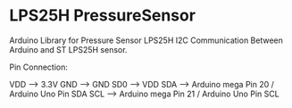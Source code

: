 LPS25H PressureSensor
=====================

Arduino Library for Pressure Sensor LPS25H
I2C Communication Between Arduino and ST LPS25H sensor.


Pin Connection:

VDD --> 3.3V
GND --> GND
SD0 --> VDD
SDA --> Arduino mega Pin 20 / Arduino Uno Pin SDA
SCL --> Arduino mega Pin 21 / Arduino Uno Pin SCL
      
      
